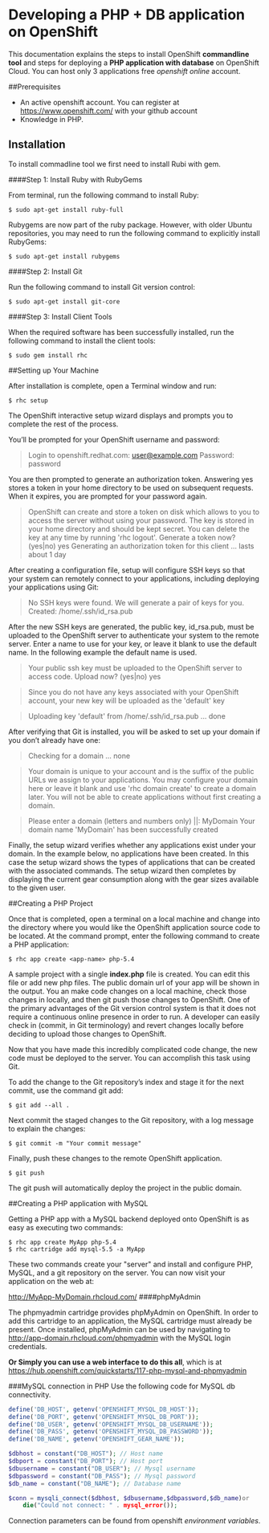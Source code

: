 # Developing a PHP + DB application on OpenShift

This documentation explains the steps to install OpenShift **commandline tool** and steps for deploying a **PHP application with database** on OpenShift Cloud. You can host only 3 applications free *openshift online* account.

##Prerequisites

*   An active openshift account.
You can register at https://www.openshift.com/ with your github account
*   Knowledge in PHP.

## Installation

To install commadline tool we first need to install Rubi with gem.

####Step 1: Install Ruby with RubyGems

From terminal, run the following command to install Ruby:
```
$ sudo apt-get install ruby-full
```
Rubygems are now part of the ruby package. However, with older Ubuntu repositories, you may need to run the following command to explicitly install RubyGems:
```
$ sudo apt-get install rubygems
```

####Step 2: Install Git

Run the following command to install Git version control:
```
$ sudo apt-get install git-core
```

####Step 3: Install Client Tools

When the required software has been successfully installed, run the following command to install the client tools:
```
$ sudo gem install rhc
```

##Setting up Your Machine

After installation is complete, open a Terminal window and run:
```
$ rhc setup
```

The OpenShift interactive setup wizard displays and prompts you to complete the rest of the process.

You’ll be prompted for your OpenShift username and password:

>Login to openshift.redhat.com: user@example.com
>Password: password


You are then prompted to generate an authorization token. Answering yes stores a token in your home directory to be used on subsequent requests. When it expires, you are prompted for your password again.


>OpenShift can create and store a token on disk which allows to you to access the server without using your password. The key is stored in your home directory and should be kept secret. You can delete the key at any time by running 'rhc logout'.
>Generate a token now? (yes|no) yes
>Generating an authorization token for this client ... lasts about 1 day

After creating a configuration file, setup will configure SSH keys so that your system can remotely connect to your applications, including deploying your applications using Git:


>No SSH keys were found. We will generate a pair of keys for you.
>Created: /home/.ssh/id_rsa.pub


After the new SSH keys are generated, the public key, id_rsa.pub, must be uploaded to the OpenShift server to authenticate your system to the remote server. Enter a name to use for your key, or leave it blank to use the default name. In the following example the default name is used.

>Your public ssh key must be uploaded to the OpenShift server to access code.
>Upload now? (yes|no) yes

>Since you do not have any keys associated with your OpenShift account, your new key will be uploaded as the 'default' key

>Uploading key 'default' from /home/.ssh/id_rsa.pub ... done

After verifying that Git is installed, you will be asked to set up your domain if you don’t already have one:

>Checking for a domain ... none

>Your domain is unique to your account and is the suffix of the public URLs we assign to your applications. You may configure your domain here or leave it blank and use 'rhc domain create' to create a domain later. You will not be able to create applications without first creating a domain.

>Please enter a domain (letters and numbers only) |<none>|: MyDomain
>Your domain name 'MyDomain' has been successfully created

Finally, the setup wizard verifies whether any applications exist under your domain. In the example below, no applications have been created. In this case the setup wizard shows the types of applications that can be created with the associated commands. The setup wizard then completes by displaying the current gear consumption along with the gear sizes available to the given user.

##Creating a PHP Project

Once that is completed, open a terminal on a local machine and change into the directory where you would like the OpenShift application source code to be located. At the command prompt, enter the following command to create a PHP application:
```
$ rhc app create <app-name> php-5.4
```
A sample project with a single **index.php** file is created. You can edit this file or add new php files. The public domain url of your app will be shown in the output.
You an make code changes on a local machine, check those changes in locally, and then git push those changes to OpenShift. One of the primary advantages of the Git version control system is that it does not require a continuous online presence in order to run. A developer can easily check in (commit, in Git terminology) and revert changes locally before deciding to upload those changes to OpenShift.

Now that you have made this incredibly complicated code change, the new code must be deployed to the server. You can accomplish this task using Git.

To add the change to the Git repository’s index and stage it for the next commit, use the command git add:
```
$ git add --all .
```
Next commit the staged changes to the Git repository, with a log message to explain the changes:
```
$ git commit -m "Your commit message"
```
Finally, push these changes to the remote OpenShift application.
```
$ git push
```

The git push will automatically deploy the project in the public domain.

##Creating a PHP application with MySQL

Getting a PHP app with a MySQL backend deployed onto OpenShift is as easy as executing two commands:
```
$ rhc app create MyApp php-5.4
$ rhc cartridge add mysql-5.5 -a MyApp
```
These two commands create your "server" and install and configure PHP, MySQL, and a git repository on the server. You can now visit your application on the web at:

http://MyApp-MyDomain.rhcloud.com/
####phpMyAdmin

The phpmyadmin cartridge provides phpMyAdmin on OpenShift. In order to add this cartridge to an application, the MySQL cartridge must already be present. Once installed, phpMyAdmin can be used by navigating to http://app-domain.rhcloud.com/phpmyadmin with the MySQL login credentials.

**Or Simply you can use a web interface to do this all**, which is at https://hub.openshift.com/quickstarts/117-php-mysql-and-phpmyadmin

###MySQL connection in PHP
Use the following code for MySQL db connectivity.
```php
define('DB_HOST', getenv('OPENSHIFT_MYSQL_DB_HOST'));
define('DB_PORT', getenv('OPENSHIFT_MYSQL_DB_PORT'));
define('DB_USER', getenv('OPENSHIFT_MYSQL_DB_USERNAME'));
define('DB_PASS', getenv('OPENSHIFT_MYSQL_DB_PASSWORD'));
define('DB_NAME', getenv('OPENSHIFT_GEAR_NAME'));

$dbhost = constant("DB_HOST"); // Host name 
$dbport = constant("DB_PORT"); // Host port
$dbusername = constant("DB_USER"); // Mysql username 
$dbpassword = constant("DB_PASS"); // Mysql password 
$db_name = constant("DB_NAME"); // Database name

$conn = mysqli_connect($dbhost, $dbusername,$dbpassword,$db_name)or
    die("Could not connect: " . mysql_error());
```

Connection parameters can be found from openshift *environment variables*.